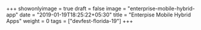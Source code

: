 +++
showonlyimage = true
draft = false
image = "enterprise-mobile-hybrid-app"
date = "2019-01-19T18:25:22+05:30"
title = "Enterpise Mobile Hybrid Apps"
weight = 0
tags = ["devfest-florida-19"]
+++


